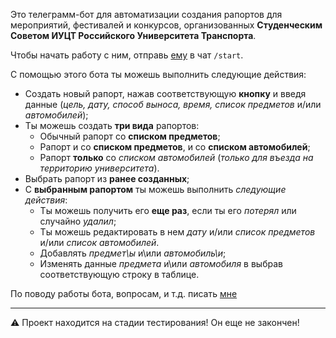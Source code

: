Это телеграмм-бот для автоматизации создания рапортов для мероприятий, фестивалей и конкурсов, организованных **Студенческим Советом ИУЦТ Российского Университета Транспорта**.

Чтобы начать работу с ним, отправь [ему](https://t.me/rut_report_bot) в чат `/start`.

С помощью этого бота ты можешь выполнить следующие действия:
* Создать новый рапорт, нажав соответствующую **кнопку** и введя данные (*цель, дату, способ выноса, время, список предметов* и/или *автомобилей*);
* Ты можешь создать **три вида** рапортов:
    * Обычный рапорт со **списком предметов**;
    * Рапорт и со **списком предметов**, и со **списком автомобилей**;
    * Рапорт **только** со *списком автомобилей* (*только для въезда на территорию университета*).
* Выбрать рапорт из **ранее созданных**;
* С **выбранным рапортом** ты можешь выполнить *следующие действия*:
    * Ты можешь получить его **еще раз**, если ты его *потерял* или случайно *удалил*;
    * Ты можешь редактировать в нем *дату* и/или *список предметов* и/или *список автомобилей*.
    * Добавлять *предмет\ы* и\или *автомобиль\и*;
    * Изменять данные *предмета* и\или *автомобиля* в выбрав соответствующую строку в таблице.

По поводу работы бота, вопросам, и т.д. писать [мне](https://vk.com/rusprogrammist)
____
⚠ Проект находится на стадии тестирования! Он еще не закончен!